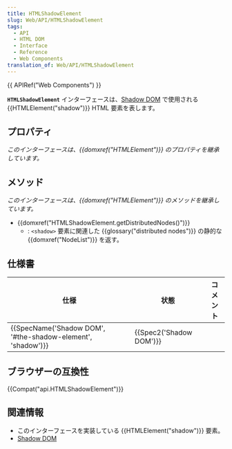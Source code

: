 ```yaml
---
title: HTMLShadowElement
slug: Web/API/HTMLShadowElement
tags:
  - API
  - HTML DOM
  - Interface
  - Reference
  - Web Components
translation_of: Web/API/HTMLShadowElement
---
```

{{ APIRef("Web Components") }}

**`HTMLShadowElement`** インターフェースは、[Shadow DOM](/ja/docs/Web/Web_Components/Shadow_DOM) で使用される {{HTMLElement("shadow")}} HTML 要素を表します。

## プロパティ

_このインターフェースは、{{domxref("HTMLElement")}} のプロパティを継承しています。_

## メソッド

_このインターフェースは、{{domxref("HTMLElement")}} のメソッドを継承しています。_

- {{domxref("HTMLShadowElement.getDistributedNodes()")}}
  - : `<shadow>` 要素に関連した {{glossary("distributed nodes")}} の静的な {{domxref("NodeList")}} を返す。

## 仕様書

| 仕様                                                                             | 状態                             | コメント |
| -------------------------------------------------------------------------------- | -------------------------------- | -------- |
| {{SpecName('Shadow DOM', '#the-shadow-element', 'shadow')}} | {{Spec2('Shadow DOM')}} |          |

## ブラウザーの互換性

{{Compat("api.HTMLShadowElement")}}

## 関連情報

- このインターフェースを実装している {{HTMLElement("shadow")}} 要素。
- [Shadow DOM](/ja/docs/Web/Web_Components/Shadow_DOM)
